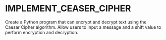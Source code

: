 # IMPLEMENT_CEASER_CIPHER

Create a Python program that can encrypt and decrypt text using the Caesar Cipher algorithm. Allow users to input a message and a shift value to perform encryption and decryption.
